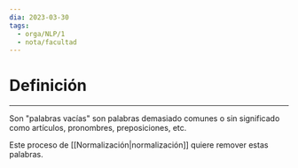 ```yaml
---
dia: 2023-03-30
tags:
  - orga/NLP/1
  - nota/facultad
---
```

# Definición
---
Son "palabras vacías" son palabras demasiado comunes o sin significado como artículos, pronombres, preposiciones, etc. 

Este proceso de [[Normalización|normalización]] quiere remover estas palabras.